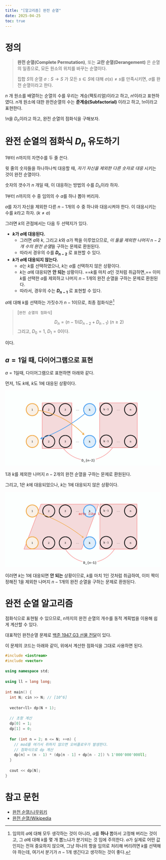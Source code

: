 ```yaml
---
title: "[알고리즘] 완전 순열"
date: 2025-04-25
toc: true
---
```


# 정의

> **완전 순열(Complete Permutation)**, 또는 **교란 순열(Derangement)** 은 순열의 일종으로, 모든 원소의 위치를 바꾸는 순열이다.
>   
> 집합 $S$의 순열 $\sigma: S \to S$ 가 모든 $s \in S$에 대해 $\sigma(s) \neq s$를 만족시키면, $\sigma$를 완전 순열이라고 한다.

$n$ 개 원소를 배열하는 순열의 수를 우리는 계승(팩토리얼)이라고 하고, $n!$이라고 표현하였다. $n$개 원소에 대한 완전순열의 수는 **준계승(Subfactorial)** 이라고 하고, $!n$이라고 표현한다.

$!n$을 $D_n$이라고 하고, 완전 순열의 점화식을 구해보자.

# 완전 순열의 점화식 $D_n$ 유도하기

1부터 $n$까지의 자연수를 두 줄 쓴다.

윗 줄의 숫자들을 하나하나씩 대응할 때, *자기 자신을 제외한 다른 숫자로 대응* 시키는 것이 완전 순열이다. 

숫자의 갯수가 $n$ 개일 때, 이 대응하는 방법의 수를 $D_n$이라 하자.

1부터 $n$까지의 수 중 임의의 수 $a$를 하나 뽑아 버리자.

$a$를 자기 자신을 제외한 다른 $n-1$개의 수 중 하나와 대응시켜야 한다. 이 대응시키는 수를 $k$라고 하자. $(k \neq a)$

그러면 $k$의 관점에서는 다음 두 선택지가 있다.
* **$k$가 $a$에 대응된다.**
  * 그러면 $a$와 $k$, 그리고 $k$와 $a$가 짝을 이루었으므로, *이 둘을 제외한 나머지 $n - 2$개 수의 완전 순열*을 구하는 문제로 환원된다.
  * 따라서 경우의 수를 **$D_{n-2}$** 로 표현할 수 있다.
* **$k$가 $a$에 대응되지 않는다.**
  * $a$는 $k$를 선택하였으나, $k$는 $a$를 선택하지 않은 상황이다. 
  * $k$는 $a$에 대응되면 **안 되는** 상황이다. ==$k$를 마치 $a$인 것처럼 취급하면,== 이미 $k$를 선택한 $a$를 제외하고 나머지 $n-1$개의 완전 순열을 구하는 문제로 환원된다.
  * 따라서, 경우의 수는 **$D_{n-1}$** 로 표현할 수 있다.

$a$에 대해 $k$를 선택하는 가짓수가 $n-1$이므로, 최종 점화식은[^1]

[^1]: 임의의 $a$에 대해 모두 생각하는 것이 아니라, $a$를 **하나** 뽑아서 고정해 버리는 것이고, 그 $a$에 대해 $k$를 몇 개 뽑느냐가 분기되는 것 임에 주의한다. $a$가 실제로 어떤 값인지는 전혀 중요하지 않으며, 그냥 하나의 항을 임의로 처리해 버리려면 $k$를 선택해야 하는데, 여기서 분기가 $n-1$개 생긴다고 생각하는 것이 좋다.

> [`완전 순열의 점화식`]
> 
> $$
> D_n = (n-1)(D_{n-2} + D_{n-1}) \ (n \geq 2)
> $$
> 그리고, $D_0 = 1$, $D_1 = 0$이다.

이다.

## $a=1$일 때, 다이어그램으로 표현

$a = 1$일때, 다이어그램으로 표현하면 아래와 같다.

먼저, $1$도 $k$에, $k$도 $1$에 대응된 상황이다.

![](./assets/00.png)

$1$과 $k$를 제외한 나머지 $n-2$개의 완전 순열을 구하는 문제로 환원된다.

그리고, $1$은 $k$에 대응되었으나, $k$는 $1$에 대응되지 않은 상황이다.

![](./assets/01.png)

이러면 $k$는 $1$에 대응되면 **안 되는** 상황이므로, $k$를 마치 $1$인 것처럼 취급하여, 이미 짝이 정해진 $1$을 제외한 나머지 $n-1$개의 완전 순열을 구하는 문제로 환원된다.

# 완전 순열 알고리즘

점화식으로 표현될 수 있으므로, $n$까지의 완전 순열의 개수를 동적 계획법을 이용해 쉽게 계산할 수 있다.

대표적인 완전순열 문제로 [백준 1947 G3 선물 전달](https://www.acmicpc.net/problem/1947)이 있다.

이 문제의 코드는 아래와 같이, 위에서 계산한 점화식을 그대로 사용하면 된다.

```cpp
#include <iostream>
#include <vector>

using namespace std;

using ll = long long;

int main() {
  int N; cin >> N; // [10^6]

  vector<ll> dp(N + 1);

  // 초항 계산
  dp[0] = 1; 
  dp[1] = 0;

  for (int n = 2; n <= N; ++n) {
    // mod를 여기서 취하지 않으면 오버플로우가 발생한다.
    // 점화식으로 dp 계산
    dp[n] = (n - 1) * (dp[n - 1] + dp[n - 2]) % 1'000'000'000ll;
  }

  cout << dp[N];
}
```


# 참고 문헌

- [완전 순열/나무위키](https://namu.wiki/w/%EC%99%84%EC%A0%84%20%EC%88%9C%EC%97%B4)
- [완전 순열/Wikipedia](https://ko.wikipedia.org/wiki/%EC%99%84%EC%A0%84%EC%88%9C%EC%97%B4)
